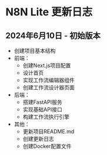 # N8N Lite 更新日志

## 2024年6月10日 - 初始版本

- 创建项目基本结构
- 前端：
  - 创建Next.js项目配置
  - 设计首页
  - 实现工作流编辑器组件
  - 创建工作流设计器页面
- 后端：
  - 搭建FastAPI服务
  - 实现基础API接口
  - 构建工作流执行引擎
- 其他：
  - 更新项目README.md
  - 创建更新日志
  - 创建Docker配置文件 